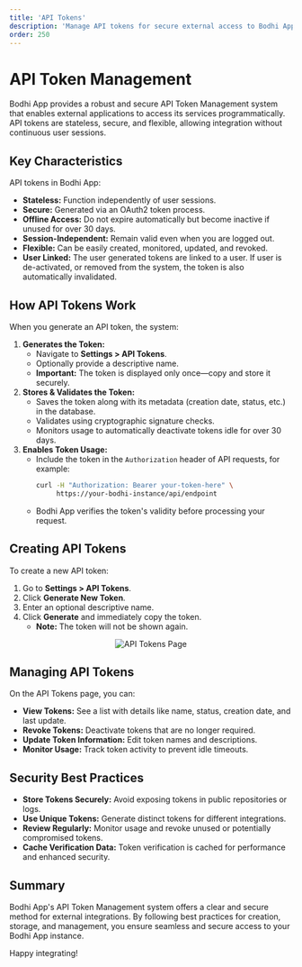 ```yaml
---
title: 'API Tokens'
description: 'Manage API tokens for secure external access to Bodhi App'
order: 250
---
```


# API Token Management

Bodhi App provides a robust and secure API Token Management system that enables external applications to access its services programmatically. API tokens are stateless, secure, and flexible, allowing integration without continuous user sessions.

## Key Characteristics

API tokens in Bodhi App:

- **Stateless:** Function independently of user sessions.
- **Secure:** Generated via an OAuth2 token process.
- **Offline Access:** Do not expire automatically but become inactive if unused for over 30 days.
- **Session-Independent:** Remain valid even when you are logged out.
- **Flexible:** Can be easily created, monitored, updated, and revoked.
- **User Linked:** The user generated tokens are linked to a user. If user is de-activated, or removed from the system, the token is also automatically invalidated.

## How API Tokens Work

When you generate an API token, the system:

1. **Generates the Token:**
   - Navigate to **Settings > API Tokens**.
   - Optionally provide a descriptive name.
   - **Important:** The token is displayed only once—copy and store it securely.
2. **Stores & Validates the Token:**
   - Saves the token along with its metadata (creation date, status, etc.) in the database.
   - Validates using cryptographic signature checks.
   - Monitors usage to automatically deactivate tokens idle for over 30 days.
3. **Enables Token Usage:**
   - Include the token in the `Authorization` header of API requests, for example:
     ```bash
     curl -H "Authorization: Bearer your-token-here" \
          https://your-bodhi-instance/api/endpoint
     ```
   - Bodhi App verifies the token's validity before processing your request.

## Creating API Tokens

To create a new API token:

1. Go to **Settings > API Tokens**.
2. Click **Generate New Token**.
3. Enter an optional descriptive name.
4. Click **Generate** and immediately copy the token.
   - **Note:** The token will not be shown again.

<p align="center">
  <img 
    src="/doc-images/api-tokens.jpeg" 
    alt="API Tokens Page" 
    class="rounded-lg border-2 border-gray-200 dark:border-gray-700 shadow-lg hover:shadow-xl transition-shadow duration-300 max-w-[90%]"
  />
</p>

## Managing API Tokens

On the API Tokens page, you can:

- **View Tokens:** See a list with details like name, status, creation date, and last update.
- **Revoke Tokens:** Deactivate tokens that are no longer required.
- **Update Token Information:** Edit token names and descriptions.
- **Monitor Usage:** Track token activity to prevent idle timeouts.

## Security Best Practices

- **Store Tokens Securely:** Avoid exposing tokens in public repositories or logs.
- **Use Unique Tokens:** Generate distinct tokens for different integrations.
- **Review Regularly:** Monitor usage and revoke unused or potentially compromised tokens.
- **Cache Verification Data:** Token verification is cached for performance and enhanced security.

## Summary

Bodhi App's API Token Management system offers a clear and secure method for external integrations. By following best practices for creation, storage, and management, you ensure seamless and secure access to your Bodhi App instance.

Happy integrating!
